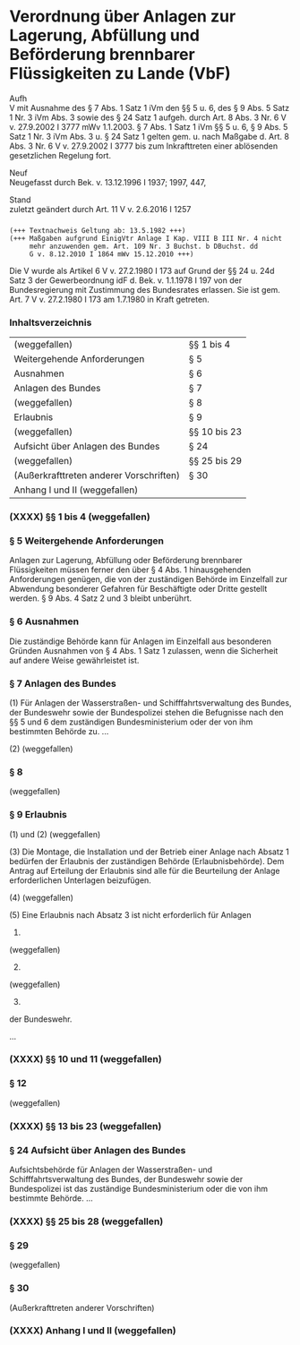 Verordnung über Anlagen zur Lagerung, Abfüllung und Beförderung brennbarer Flüssigkeiten zu Lande (VbF)
=======================================================================================================

Aufh  
V mit Ausnahme des § 7 Abs. 1 Satz 1 iVm den §§ 5 u. 6, des § 9 Abs. 5 Satz 1 Nr. 3 iVm Abs. 3 sowie des § 24 Satz 1 aufgeh. durch Art. 8 Abs. 3 Nr. 6 V v. 27.9.2002 I 3777 mWv 1.1.2003. § 7 Abs. 1 Satz 1 iVm §§ 5 u. 6, § 9 Abs. 5 Satz 1 Nr. 3 iVm Abs. 3 u. § 24 Satz 1 gelten gem. u. nach Maßgabe d. Art. 8 Abs. 3 Nr. 6 V v. 27.9.2002 I 3777 bis zum Inkrafttreten einer ablösenden gesetzlichen Regelung fort.

Neuf  
Neugefasst durch Bek. v. 13.12.1996 I 1937; 1997, 447,

Stand  
zuletzt geändert durch Art. 11 V v. 2.6.2016 I 1257

### 

```
(+++ Textnachweis Geltung ab: 13.5.1982 +++)
(+++ Maßgaben aufgrund EinigVtr Anlage I Kap. VIII B III Nr. 4 nicht 
     mehr anzuwenden gem. Art. 109 Nr. 3 Buchst. b DBuchst. dd 
     G v. 8.12.2010 I 1864 mWv 15.12.2010 +++)
```

Die V wurde als Artikel 6 V v. 27.2.1980 I 173 auf Grund der §§ 24 u. 24d Satz 3 der Gewerbeordnung idF d. Bek. v. 1.1.1978 I 197 von der Bundesregierung mit Zustimmung des Bundesrates erlassen. Sie ist gem. Art. 7 V v. 27.2.1980 I 173 am 1.7.1980 in Kraft getreten.

### Inhaltsverzeichnis

|                                         |              |
|-----------------------------------------|--------------|
| (weggefallen)                           | §§ 1 bis 4   |
| Weitergehende Anforderungen             | § 5          |
| Ausnahmen                               | § 6          |
| Anlagen des Bundes                      | § 7          |
| (weggefallen)                           | § 8          |
| Erlaubnis                               | § 9          |
| (weggefallen)                           | §§ 10 bis 23 |
| Aufsicht über Anlagen des Bundes        | § 24         |
| (weggefallen)                           | §§ 25 bis 29 |
| (Außerkrafttreten anderer Vorschriften) | § 30         |
| Anhang I und II (weggefallen)           |              |

### (XXXX) §§ 1 bis 4 (weggefallen)

### § 5 Weitergehende Anforderungen

Anlagen zur Lagerung, Abfüllung oder Beförderung brennbarer Flüssigkeiten müssen ferner den über § 4 Abs. 1 hinausgehenden Anforderungen genügen, die von der zuständigen Behörde im Einzelfall zur Abwendung besonderer Gefahren für Beschäftigte oder Dritte gestellt werden. § 9 Abs. 4 Satz 2 und 3 bleibt unberührt.

### § 6 Ausnahmen

Die zuständige Behörde kann für Anlagen im Einzelfall aus besonderen Gründen Ausnahmen von § 4 Abs. 1 Satz 1 zulassen, wenn die Sicherheit auf andere Weise gewährleistet ist.

### § 7 Anlagen des Bundes

(1) Für Anlagen der Wasserstraßen- und Schifffahrtsverwaltung des Bundes, der Bundeswehr sowie der Bundespolizei stehen die Befugnisse nach den §§ 5 und 6 dem zuständigen Bundesministerium oder der von ihm bestimmten Behörde zu.
...

(2) (weggefallen)

### § 8

(weggefallen)

### § 9 Erlaubnis

(1) und (2) (weggefallen)

(3) Die Montage, die Installation und der Betrieb einer Anlage nach Absatz 1 bedürfen der Erlaubnis der zuständigen Behörde (Erlaubnisbehörde). Dem Antrag auf Erteilung der Erlaubnis sind alle für die Beurteilung der Anlage erforderlichen Unterlagen beizufügen.

(4) (weggefallen)

(5) Eine Erlaubnis nach Absatz 3 ist nicht erforderlich für Anlagen

1.  
(weggefallen)

2.  
(weggefallen)

3.  
der Bundeswehr.

...

### (XXXX) §§ 10 und 11 (weggefallen)

### § 12

(weggefallen)

### (XXXX) §§ 13 bis 23 (weggefallen)

### § 24 Aufsicht über Anlagen des Bundes

Aufsichtsbehörde für Anlagen der Wasserstraßen- und Schifffahrtsverwaltung des Bundes, der Bundeswehr sowie der Bundespolizei ist das zuständige Bundesministerium oder die von ihm bestimmte Behörde.
...

### (XXXX) §§ 25 bis 28 (weggefallen)

### § 29

(weggefallen)

### § 30

(Außerkrafttreten anderer Vorschriften)

### (XXXX) Anhang I und II (weggefallen)


